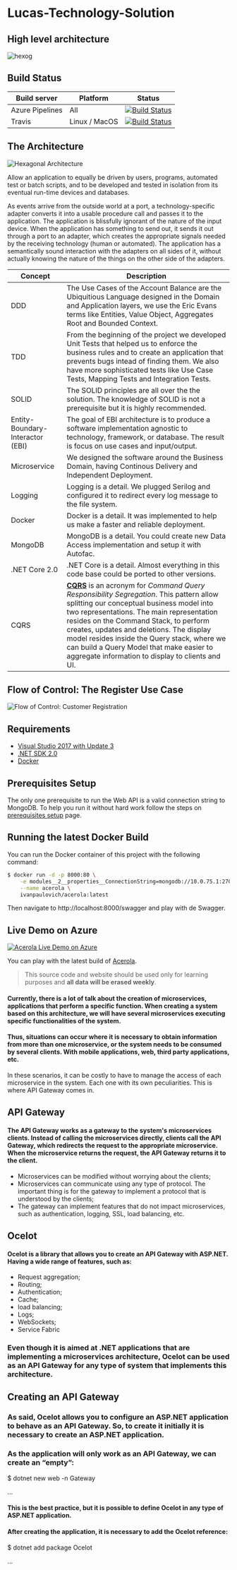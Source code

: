 # Lucas-Technology-Solution

## High level architecture
![hexog](https://user-images.githubusercontent.com/13305576/142688722-03c02ab9-8480-4d44-84ee-62900883bffa.jpg)

## Build Status
| Build server    | Platform       | Status      |
|-----------------|----------------|-------------|
| Azure Pipelines | All            |[![Build Status](https://simplcommerce.visualstudio.com/simplcommerce/_apis/build/status/simplcommerce.SimplCommerce?branchName=master)](https://simplcommerce.visualstudio.com/simplcommerce/_build/latest?definitionId=1&branchName=master)
|Travis           | Linux / MacOS  |[![Build Status](https://travis-ci.org/simplcommerce/SimplCommerce.svg?branch=master)](https://travis-ci.org/simplcommerce/SimplCommerce) |

## The Architecture
![Hexagonal Architecture](https://raw.githubusercontent.com/ivanpaulovich/acerola/master/docs/hexagonal-arhcitecture-alistair-cockburn.gif)

Allow an application to equally be driven by users, programs, automated test or batch scripts, and to be developed and tested in isolation from its eventual run-time devices and databases.

As events arrive from the outside world at a port, a technology-specific adapter converts it into a usable procedure call and passes it to the application. The application is blissfully ignorant of the nature of the input device. When the application has something to send out, it sends it out through a port to an adapter, which creates the appropriate signals needed by the receiving technology (human or automated). The application has a semantically sound interaction with the adapters on all sides of it, without actually knowing the nature of the things on the other side of the adapters.

| Concept | Description |
| --- | --- |
| DDD | The Use Cases of the Account Balance are the Ubiquitious Language designed in the Domain and Application layers, we use the Eric Evans terms like Entities, Value Object, Aggregates Root and Bounded Context. |
| TDD | From the beginning of the project we developed Unit Tests that helped us to enforce the business rules and to create an application that prevents bugs intead of finding them. We also have more sophisticated tests like Use Case Tests, Mapping Tests and Integration Tests. |
| SOLID | The SOLID principles are all over the the solution. The knowledge of SOLID is not a prerequisite but it is highly recommended. |
| Entity-Boundary-Interactor (EBI) | The goal of EBI architecture is to produce a software implementation agnostic to technology, framework, or database. The result is focus on  use cases and input/output. |
| Microservice | We designed the software around the Business Domain, having Continous Delivery and Independent Deployment. |
| Logging | Logging is a detail. We plugged Serilog and configured it to redirect every log message to the file system. |
| Docker | Docker is a detail. It was implemented to help us make a faster and reliable deployment. |
| MongoDB | MongoDB is a detail. You could create new Data Access implementation and setup it with Autofac. |
| .NET Core 2.0 | .NET Core is a detail. Almost everything in this code base could be ported to other versions. |
| CQRS | **[CQRS](https://martinfowler.com/bliki/CQRS.html)** is an acronym for *Command Query Responsibility Segregation*. This pattern allow splitting our conceptual business model into two representations. The main representation resides on the Command Stack, to perform creates, updates and deletions. The display model resides inside the Query stack, where we can build a Query Model that make easier to aggregate information to display to clients and UI. |

## Flow of Control: The Register Use Case

![Flow of Control: Customer Registration](https://raw.githubusercontent.com/ivanpaulovich/acerola/master/docs/Acerola-Flow-Of-Control.png)

## Requirements
* [Visual Studio 2017 with Update 3](https://www.visualstudio.com/en-us/news/releasenotes/vs2017-relnotes)
* [.NET SDK 2.0](https://www.microsoft.com/net/download/core)
* [Docker](https://docs.docker.com/docker-for-windows/install/)

## Prerequisites Setup

The only one prerequisite to run the Web API is a valid connection string to MongoDB. To help you run it without hard work follow the steps on [prerequisites setup](https://github.com/ivanpaulovich/acerola/wiki/Prerequisites-setup) page.

## Running the latest Docker Build

You can run the Docker container of this project with the following command:

```sh
$ docker run -d -p 8000:80 \
	-e modules__2__properties__ConnectionString=mongodb://10.0.75.1:27017 \
	--name acerola \
	ivanpaulovich/acerola:latest
```
Then navigate to http://localhost:8000/swagger and play with de Swagger.

## Live Demo on Azure

[![Acerola Live Demo on Azure](https://raw.githubusercontent.com/ivanpaulovich/acerola/master/docs/Swagger.png)](http://grape.westus2.cloudapp.azure.com:8000/swagger)

You can play with the latest build of [Acerola](http://grape.westus2.cloudapp.azure.com:8000/swagger "Acerola").
> This source code and website should be used only for learning purposes and **all data will be erased weekly**.


#### Currently, there is a lot of talk about the creation of microservices, applications that perform a specific function. When creating a system based on this architecture, we will have several microservices executing specific functionalities of the system.

#### Thus, situations can occur where it is necessary to obtain information from more than one microservice, or the system needs to be consumed by several clients. With mobile applications, web, third party applications, etc.

In these scenarios, it can be costly to have to manage the access of each microservice in the system. Each one with its own peculiarities. This is where API Gateway comes in.

## API Gateway

#### The API Gateway works as a gateway to the system's microservices clients. Instead of calling the microservices directly, clients call the API Gateway, which redirects the request to the appropriate microservice. When the microservice returns the request, the API Gateway returns it to the client.

* Microservices can be modified without worrying about the clients;
* Microservices can communicate using any type of protocol. The important thing is for the gateway to implement a protocol that is understood by the clients;
* The gateway can implement features that do not impact microservices, such as authentication, logging, SSL, load balancing, etc.

## Ocelot

#### Ocelot is a library that allows you to create an API Gateway with ASP.NET. Having a wide range of features, such as:
* Request aggregation;
* Routing;
* Authentication;
* Cache;
* load balancing;
* Logs;
* WebSockets;
* Service Fabric

### Even though it is aimed at .NET applications that are implementing a microservices architecture, Ocelot can be used as an API Gateway for any type of system that implements this architecture.

## Creating an API Gateway

### As said, Ocelot allows you to configure an ASP.NET application to behave as an API Gateway. So, to create it initially it is necessary to create an ASP.NET application.

### As the application will only work as an API Gateway, we can create an “empty”:

$ dotnet new web -n Gateway

...

#### This is the best practice, but it is possible to define Ocelot in any type of ASP.NET application.

#### After creating the application, it is necessary to add the Ocelot reference:

$ dotnet add package Ocelot

...


